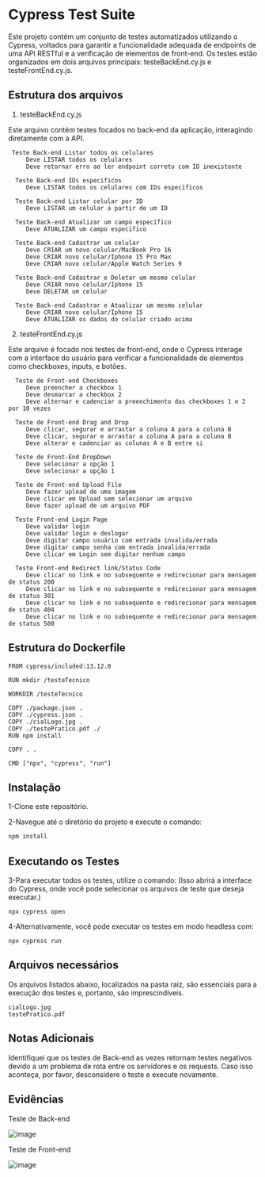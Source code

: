 # Cypress Test Suite

Este projeto contém um conjunto de testes automatizados utilizando o Cypress, voltados para garantir a funcionalidade adequada de endpoints de uma API RESTful e a verificação de elementos de front-end. Os testes estão organizados em dois arquivos principais: testeBackEnd.cy.js e testeFrontEnd.cy.js.

## Estrutura dos arquivos

1. testeBackEnd.cy.js

Este arquivo contém testes focados no back-end da aplicação, interagindo diretamente com a API.
```
 Teste Back-end Listar todos os celulares
     Deve LISTAR todos os celulares
     Deve retornar erro ao ler endpoint correto com ID inexistente

  Teste Back-end IDs especificos
     Deve LISTAR todos os celulares com IDs especificos

  Teste Back-end Listar celular por ID
     Deve LISTAR um celular a partir de um ID

  Teste Back-end Atualizar um campo específico
     Deve ATUALIZAR um campo especifico

  Teste Back-end Cadastrar um celular
     Deve CRIAR um novo celular/MacBook Pro 16
     Deve CRIAR novo celular/Iphone 15 Pro Max
     Deve CRIAR novo celular/Apple Watch Series 9

  Teste Back-end Cadastrar e Deletar um mesmo celular
     Deve CRIAR novo celular/Iphone 15
     Deve DELETAR um celular

  Teste Back-end Cadastrar e Atualizar um mesmo celular
     Deve CRIAR novo celular/Iphone 15
     Deve ATUALIZAR os dados do celular criado acima
```

2. testeFrontEnd.cy.js

Este arquivo é focado nos testes de front-end, onde o Cypress interage com a interface do usuário para verificar a funcionalidade de elementos como checkboxes, inputs, e botões.

```
  Teste de Front-end Checkboxes
     Deve preencher a checkbox 1
     Deve desmarcar a checkbox 2
     Deve alternar e cadenciar o preenchimento das checkboxes 1 e 2 por 10 vezes

  Teste de Front-end Drag and Drop
     Deve clicar, segurar e arrastar a coluna A para a coluna B
     Deve clicar, segurar e arrastar a coluna A para a coluna B
     Deve alterar e cadenciar as colunas A e B entre si

  Teste de Front-End DropDown
     Deve selecionar a opção 1
     Deve selecionar a opção 1

  Teste de Front-end Upload File
     Deve fazer upload de uma imagem
     Deve clicar em Upload sem selecionar um arquivo
     Deve fazer upload de um arquivo PDF

  Teste Front-end Login Page
     Deve validar login
     Deve validar login e deslogar
     Deve digitar campo usuário com entrada invalida/errada
     Deve digitar campo senha com entrada invalida/errada
     Deve clicar em Login sem digitar nenhum campo

  Teste Front-end Redirect link/Status Code
     Deve clicar no link e no subsequente e redirecionar para mensagem de status 200
     Deve clicar no link e no subsequente e redirecionar para mensagem de status 301
     Deve clicar no link e no subsequente e redirecionar para mensagem de status 404
     Deve clicar no link e no subsequente e redirecionar para mensagem de status 500
```

## Estrutura do Dockerfile

```
FROM cypress/included:13.12.0

RUN mkdir /testeTecnico

WORKDIR /testeTecnico

COPY ./package.json .
COPY ./cypress.json .
COPY ./cialLogo.jpg .
COPY ./testePratico.pdf ./
RUN npm install

COPY . .

CMD ["npx", "cypress", "run"]
```

## Instalação

1-Clone este repositório.

2-Navegue até o diretório do projeto e execute o comando:

```bash
npm install
```

## Executando os Testes

3-Para executar todos os testes, utilize o comando: (Isso abrirá a interface do Cypress, onde você pode selecionar os arquivos de teste que deseja executar.)
```
npx cypress open
```
4-Alternativamente, você pode executar os testes em modo headless com:
```
npx cypress run
```

## Arquivos necessários

Os arquivos listados abaixo, localizados na pasta raiz, são essenciais para a execução dos testes e, portanto, são imprescindíveis.

```
cialLogo.jpg
testePratico.pdf
```

## Notas Adicionais

Identifiquei que os testes de Back-end as vezes retornam testes negativos devido a um problema de rota entre os servidores e os requests. Caso isso aconteça, por favor, desconsidere o teste e execute novamente.

## Evidências

Teste de Back-end

![image](https://github.com/user-attachments/assets/c5b211e7-ec43-4169-a0cd-d546d71100c7)


Teste de Front-end

![image](https://github.com/user-attachments/assets/cf9e1959-8aff-4878-9a43-04c74e4172e5)

